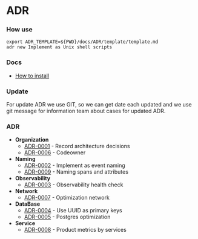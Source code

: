 # ADR

### How use

```shell
export ADR_TEMPLATE=${PWD}/docs/ADR/template/template.md
adr new Implement as Unix shell scripts
```

### Docs

- [How to install](https://github.com/npryce/adr-tools/blob/master/INSTALL.md)

### Update

For update ADR we use GIT, so we can get date each updated and we use git message
for information team about cases for updated ADR.

### ADR

- **Organization**
    - [ADR-0001](./decisions/0001-record-architecture-decisions.md) - Record architecture decisions
    - [ADR-0006](./decisions/0006-codeowner.md) - Codeowner
- **Naming**
    - [ADR-0002](./decisions/0002-implement-as-event-naming.md) - Implement as event naming
    - [ADR-0009](./decisions/0009-naming-spans-and-attributes.md) - Naming spans and attributes
- **Observability**
    - [ADR-0003](./decisions/0003-observability-health-check.md) - Observability health check
- **Network**
    - [ADR-0007](./decisions/0007-optimization-network.md) - Optimization network
- **DataBase**
    - [ADR-0004](./decisions/0004-use-uuid-as-primary-keys.md) - Use UUID as primary keys
    - [ADR-0005](./decisions/0005-postgres-optimization.md) - Postgres optimization
- **Service**
    - [ADR-0008](./decisions/0008-product-metrics-by-services.md) - Product metrics by services
